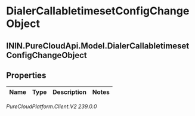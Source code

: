 # DialerCallabletimesetConfigChangeObject

## ININ.PureCloudApi.Model.DialerCallabletimesetConfigChangeObject

## Properties

|Name | Type | Description | Notes|
|------------ | ------------- | ------------- | -------------|



_PureCloudPlatform.Client.V2 239.0.0_
